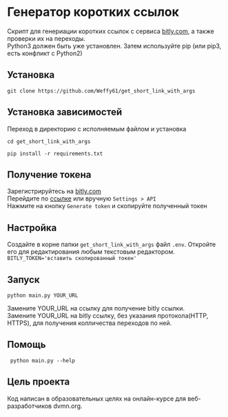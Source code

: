 # Генератор коротких ссылок
Скрипт для генериации коротких ссылок с сервиса [bitly.com](https://bitly.com), а также проверки их на переходы.  
Python3 должен быть уже установлен. Затем используйте pip (или pip3, есть конфликт с Python2)
## Установка
```commandline
git clone https://github.com/Weffy61/get_short_link_with_args
```
## Установка зависимостей
Переход в директорию с исполняемым файлом и установка
```commandline
cd get_short_link_with_args
```
```commandline
pip install -r requirements.txt
```
## Получение токена
Зарегистрируйтесь на [bitly.com](https://bitly.com)  
Перейдите по [ссылке](https://app.bitly.com/settings/api/) или вручную `Settings > API`  
Нажмите на кнопку `Generate token` и скопируйте полученный токен
## Настройка
Создайте в корне папки `get_short_link_with_args` файл `.env`. Откройте его для редактирования любым текстовым 
редактором.  
`BITLY_TOKEN='вставить скопированный токен'`
## Запуск
```commandline
python main.py YOUR_URL
```
Замените YOUR_URL на ссылку для получение bitly ссылки.  
Замените YOUR_URL на bitly ссылку, без указания протокола(HTTP, HTTPS), для получения колличества переходов по ней.
## Помощь
```commandline
 python main.py --help
```
## Цель проекта
Код написан в образовательных целях на онлайн-курсе для веб-разработчиков dvmn.org.
